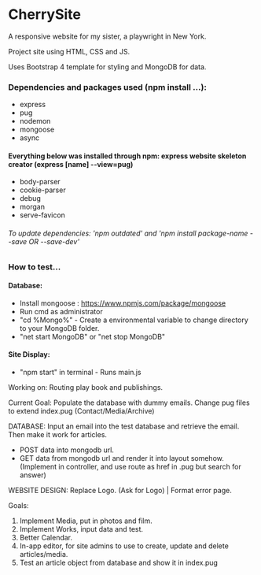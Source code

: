 # CherrySite
A responsive website for my sister, a playwright in New York.

Project site using HTML, CSS and JS.

Uses Bootstrap 4 template for styling and MongoDB for data.

### Dependencies and packages used (npm install ...):
* express
* pug
* nodemon
* mongoose
* async

#### Everything below was installed through npm: express website skeleton creator (express [name] --view=pug)
* body-parser
* cookie-parser
* debug
* morgan
* serve-favicon

###### To update dependencies: 'npm outdated' and 'npm install package-name --save OR --save-dev'

### How to test...

#### Database:
* Install mongoose : https://www.npmjs.com/package/mongoose 
* Run cmd as administrator
* "cd %Mongo%" - Create a environmental variable to change directory to your MongoDB folder.
* "net start MongoDB" or "net stop MongoDB"

#### Site Display:
* "npm start" in terminal - Runs main.js


Working on: Routing play book and publishings.

Current Goal: Populate the database with dummy emails. Change pug files to extend index.pug (Contact/Media/Archive)

DATABASE: Input an email into the test database and retrieve the email. Then make it work for articles.
* POST data into mongodb url.
* GET data from mongodb url and render it into layout somehow. (Implement in controller, and use route as href in .pug but search for answer)

WEBSITE DESIGN: Replace Logo. (Ask for Logo) | Format error page.

Goals: 
1. Implement Media, put in photos and film. 
2. Implement Works, input data and test.
3. Better Calendar.
4. In-app editor, for site admins to use to create, update and delete articles/media.
5. Test an article object from database and show it in index.pug